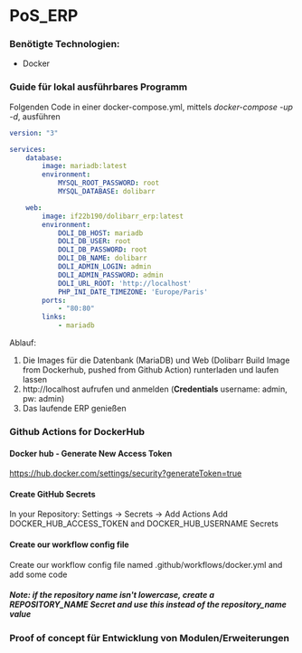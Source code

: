# PoS_ERP
### Benötigte Technologien:
- Docker

### Guide für lokal ausführbares Programm

Folgenden Code in einer docker-compose.yml, mittels *docker-compose -up -d*, ausführen
```yml
version: "3"

services:
    database:
        image: mariadb:latest
        environment:
            MYSQL_ROOT_PASSWORD: root
            MYSQL_DATABASE: dolibarr

    web:
        image: if22b190/dolibarr_erp:latest
        environment:
            DOLI_DB_HOST: mariadb
            DOLI_DB_USER: root
            DOLI_DB_PASSWORD: root
            DOLI_DB_NAME: dolibarr
            DOLI_ADMIN_LOGIN: admin
            DOLI_ADMIN_PASSWORD: admin
            DOLI_URL_ROOT: 'http://localhost'
            PHP_INI_DATE_TIMEZONE: 'Europe/Paris'
        ports:
            - "80:80"
        links:
            - mariadb
```


Ablauf:
1. Die Images für die Datenbank (MariaDB) und Web (Dolibarr Build Image from Dockerhub, pushed from Github Action) runterladen und laufen lassen
2. http://localhost aufrufen und anmelden (**Credentials** username: admin, pw: admin)
3. Das laufende ERP genießen

### Github Actions for DockerHub
#### Docker hub - Generate New Access Token 
https://hub.docker.com/settings/security?generateToken=true
#### Create GitHub Secrets
In your Repository: Settings -> Secrets -> Add Actions
Add DOCKER_HUB_ACCESS_TOKEN and DOCKER_HUB_USERNAME Secrets
#### Create our workflow config file
Create our workflow config file named .github/workflows/docker.yml and add some code
##### Note: if the repository name isn't lowercase, create a REPOSITORY_NAME Secret and use this instead of the repository_name value

### Proof of concept für Entwicklung von Modulen/Erweiterungen
